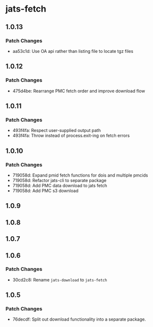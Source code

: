 # jats-fetch

## 1.0.13

### Patch Changes

- aa53c1d: Use OA api rather than listing file to locate tgz files

## 1.0.12

### Patch Changes

- 475d4be: Rearrange PMC fetch order and improve download flow

## 1.0.11

### Patch Changes

- 493f4fa: Respect user-supplied output path
- 493f4fa: Throw instead of process.exit-ing on fetch errors

## 1.0.10

### Patch Changes

- 719058d: Expand pmid fetch functions for dois and multiple pmcids
- 719058d: Refactor jats-cli to separate package
- 719058d: Add PMC data download to jats fetch
- 719058d: Add PMC s3 download

## 1.0.9

## 1.0.8

## 1.0.7

## 1.0.6

### Patch Changes

- 30cd2c8: Rename `jats-download` to `jats-fetch`

## 1.0.5

### Patch Changes

- 76decdf: Split out download functionality into a separate package.
